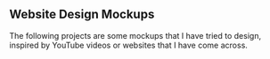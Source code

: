 ## Website Design Mockups

The following projects are some mockups that I have tried to design, inspired by YouTube videos or websites that I have come across.